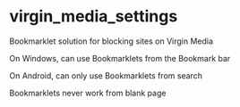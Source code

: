 # virgin_media_settings

Bookmarklet solution for blocking sites on Virgin Media

On Windows, can use Bookmarklets from the Bookmark bar

On Android, can only use Bookmarklets from search

Bookmarklets never work from blank page
